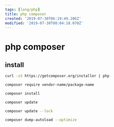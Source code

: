 ```yaml
---
tags: [lang/php]
title: php composer
created: '2019-07-30T06:19:49.206Z'
modified: '2019-07-30T08:04:18.070Z'
---
```


# php composer

## install

```sh
curl -sS https://getcomposer.org/installer | php
```

```sh
composer require vendor-name/package-name

composer install

composer update

composer update --lock

composer dump-autoload --optimize
```
